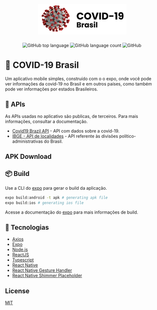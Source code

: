 <h1 align="center">
    <img alt="COVID-19 Brasil" src=".github/github-logo.svg" height="100px" />
</h1>

<p align="center">
  <img alt="GitHub top language" src="https://img.shields.io/github/languages/top/AlexBorgesDev/COVID-19-BRASIL?style=flat-square">
  <img alt="GitHub language count" src="https://img.shields.io/github/languages/count/AlexBorgesDev/COVID-19-BRASIL?style=flat-square">
  <img alt="GitHub" src="https://img.shields.io/github/license/AlexBorgesDev/COVID-19-BRASIL?style=flat-square">
</p>

# :bookmark: COVID-19 Brasil

Um aplicativo mobile simples, construído com o o expo, onde você pode ver informações da covid-19 no Brasil e em outros países, como também pode ver informações por estados Brasileiros.
## :receipt: APIs

As APIs usadas no aplicativo são publicas, de terceiros. Para mais informações, consultar a documentação.
* [Covid19 Brazil API](https://covid19-brazil-api-docs.now.sh/) - API com dados sobre a covid-19.
* [IBGE - API de localidades](https://servicodados.ibge.gov.br/api/docs/localidades) - API referente às divisões político-administrativas do Brasil.

## APK Download


## :package: Build

Use a CLI do [expo](https://expo.io/tools#cli) para gerar o build da aplicação.

```bash
expo build:android -t apk # generating apk file
expo build:ios # generating ios file
```
Acesse a documentação do [expo](https://docs.expo.io/distribution/building-standalone-apps/#if-you-choose-to-build-for-ios) para mais informações de build.

## :rocket: Tecnologias

* [Axios](https://github.com/axios/axios)
* [Expo](https://expo.io/)
* [Node.js](https://nodejs.org/en/)
* [ReactJS](https://reactjs.org/)
* [Typescript](https://www.typescriptlang.org/)
* [React Native](https://reactnative.dev/)
* [React Native Gesture Handler](https://github.com/software-mansion/react-native-gesture-handler)
* [React Native Shimmer Placeholder](https://github.com/tomzaku/react-native-shimmer-placeholder)

## License
[MIT](https://choosealicense.com/licenses/mit/)
